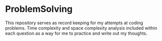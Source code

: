 # ProblemSolving
This repository serves as record keeping for my attempts at coding problems. Time complexity and space complexity analysis included within each question as a way for me to practice and write out my thoughts.
